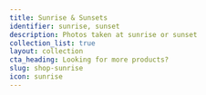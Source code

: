 ```yaml
---
title: Sunrise & Sunsets
identifier: sunrise, sunset
description: Photos taken at sunrise or sunset
collection_list: true
layout: collection
cta_heading: Looking for more products?
slug: shop-sunrise
icon: sunrise
---
```

